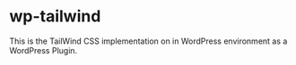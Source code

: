 # wp-tailwind
This is the TailWind CSS implementation on in WordPress environment as a WordPress Plugin.
